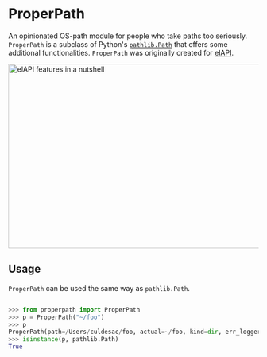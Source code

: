 # ProperPath

An opinionated OS-path module for people who take paths too seriously. `ProperPath` is a subclass of Python's [
`pathlib.Path`](https://docs.python.org/3.12/library/pathlib.html#pathlib.Path) that offers some additional
functionalities. `ProperPath` was originally created for [elAPI](https://github.com/uhd-urz/elAPI).

<img height="371" width="624" src="https://heibox.uni-heidelberg.de/f/5f8e95d5a5954d3a88c8/?dl=1" alt="elAPI features in a nutshell" />

## Usage

`ProperPath` can be used the same way as `pathlib.Path`.

```python

>>> from properpath import ProperPath
>>> p = ProperPath("~/foo")
>>> p
ProperPath(path=/Users/culdesac/foo, actual=~/foo, kind=dir, err_logger=<RootLogger root (WARNING)>)
>>> isinstance(p, pathlib.Path)
True

```


